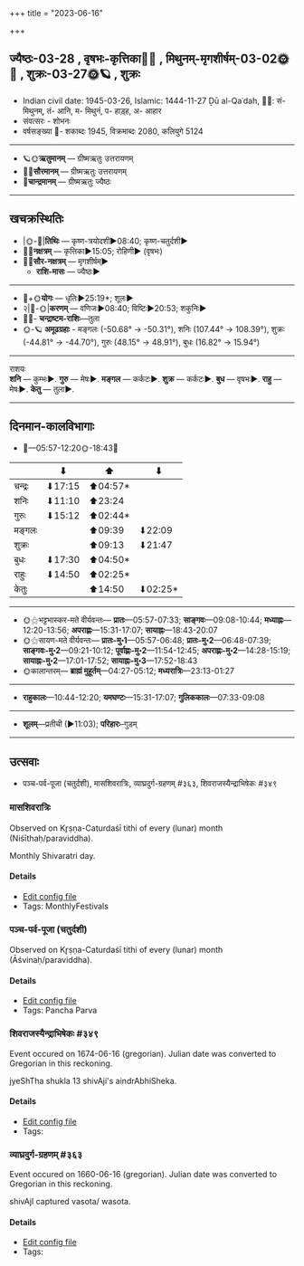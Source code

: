 +++
title = "2023-06-16"

+++
## ज्यैष्ठः-03-28  ,  वृषभः-कृत्तिका🌛🌌  ,  मिथुनम्-मृगशीर्षम्-03-02🌞🌌  ,  शुक्रः-03-27🌞🪐  ,  शुक्रः
- Indian civil date: 1945-03-26, Islamic: 1444-11-27 Ḏū al-Qaʿdah, 🌌🌞: सं- मिथुनम्, तं- आनि, म- मिथुनं, प- हाड़्ह, अ- आहार
- संवत्सरः - शोभनः
- वर्षसङ्ख्या 🌛- शकाब्दः 1945, विक्रमाब्दः 2080, कलियुगे 5124
___________________
- 🪐🌞**ऋतुमानम्** — ग्रीष्मऋतुः उत्तरायणम्
- 🌌🌞**सौरमानम्** — ग्रीष्मऋतुः उत्तरायणम्
- 🌛**चान्द्रमानम्** — ग्रीष्मऋतुः ज्यैष्ठः
___________________


## खचक्रस्थितिः
- |🌞-🌛|**तिथिः** — कृष्ण-त्रयोदशी►08:40; कृष्ण-चतुर्दशी►  
- 🌌🌛**नक्षत्रम्** — कृत्तिका►15:05; रोहिणी► (वृषभः)  
- 🌌🌞**सौर-नक्षत्रम्** — मृगशीर्षम्►  
  - **राशि-मासः** — ज्यैष्ठः► 
___________________
- 🌛+🌞**योगः** — धृतिः►25:19*; शूलः►  
- २|🌛-🌞|**करणम्** — वणिजः►08:40; विष्टिः►20:53; शकुनिः►  
- 🌌🌛- **चन्द्राष्टम-राशिः**—तुला  
- 🌞-🪐 **अमूढग्रहाः** - मङ्गलः (-50.68° → -50.31°), शनिः (107.44° → 108.39°), शुक्रः (-44.81° → -44.70°), गुरुः (48.15° → 48.91°), बुधः (16.82° → 15.94°)
___________________
राशयः  
**शनि** — कुम्भः►. **गुरु** — मेषः►. **मङ्गल** — कर्कटः►. **शुक्र** — कर्कटः►. **बुध** — वृषभः►. **राहु** — मेषः►. **केतु** — तुला►. 
___________________


## दिनमान-कालविभागाः
- 🌅—05:57-12:20🌞-18:43🌇  

|      |⬇     |⬆     |⬇     |
|------|-----|-----|------|
|चन्द्रः|⬇17:15 |⬆04:57*|     |
|शनिः   |⬇11:10 |⬆23:24 |     |
|गुरुः  |⬇15:12 |⬆02:44*|     |
|मङ्गलः |     |⬆09:39 |⬇22:09 |
|शुक्रः |     |⬆09:13 |⬇21:47 |
|बुधः   |⬇17:30 |⬆04:50*|     |
|राहुः  |⬇14:50 |⬆02:25*|     |
|केतुः  |     |⬆14:50 |⬇02:25*|
___________________
- 🌞⚝भट्टभास्कर-मते वीर्यवन्तः— **प्रातः**—05:57-07:33; **साङ्गवः**—09:08-10:44; **मध्याह्नः**—12:20-13:56; **अपराह्णः**—15:31-17:07; **सायाह्नः**—18:43-20:07  
- 🌞⚝सायण-मते वीर्यवन्तः— **प्रातः-मु॰1**—05:57-06:48; **प्रातः-मु॰2**—06:48-07:39; **साङ्गवः-मु॰2**—09:21-10:12; **पूर्वाह्णः-मु॰2**—11:54-12:45; **अपराह्णः-मु॰2**—14:28-15:19; **सायाह्नः-मु॰2**—17:01-17:52; **सायाह्नः-मु॰3**—17:52-18:43  
- 🌞कालान्तरम्— **ब्राह्मं मुहूर्तम्**—04:27-05:12; **मध्यरात्रिः**—23:13-01:27  
___________________
- **राहुकालः**—10:44-12:20; **यमघण्टः**—15:31-17:07; **गुलिककालः**—07:33-09:08  
___________________
- **शूलम्**—प्रतीची (►11:03); **परिहारः**–गुडम्  
___________________

## उत्सवाः
- पञ्च-पर्व-पूजा (चतुर्दशी), मासशिवरात्रिः, व्याघ्रदुर्ग-ग्रहणम् #३६३, शिवराजस्यैन्द्राभिषेकः #३४९
### मासशिवरात्रिः

Observed on Kr̥ṣṇa-Caturdaśī tithi of every (lunar) month (Niśīthaḥ/paraviddha). 

Monthly Shivaratri day.

#### Details
- [Edit config file](https://github.com/jyotisham/adyatithi/blob/master/devatA/shaiva/lunar_month/tithi/00/29/mAsazivarAtriH.toml)
- Tags: MonthlyFestivals


### पञ्च-पर्व-पूजा (चतुर्दशी)

Observed on Kr̥ṣṇa-Caturdaśī tithi of every (lunar) month (Āśvinaḥ/paraviddha). 



#### Details
- [Edit config file](https://github.com/jyotisham/adyatithi/blob/master/devatA/devIparva/lunar_month/tithi/00/29/pancha-parva-4.toml)
- Tags: Pancha Parva


### शिवराजस्यैन्द्राभिषेकः #३४९

Event occured on 1674-06-16 (gregorian). Julian date was converted to Gregorian in this reckoning. 

jyeShTha shukla 13 shivAji's aindrAbhiSheka.

#### Details
- [Edit config file](https://github.com/jyotisham/adyatithi/blob/master/mahApuruSha/xatra-later/julian/day/06/06/shivarAjasyaindrAbhiSekaH.toml)
- Tags: 


### व्याघ्रदुर्ग-ग्रहणम् #३६३

Event occured on 1660-06-16 (gregorian). Julian date was converted to Gregorian in this reckoning. 

shivAjI captured vasota/ wasota.

#### Details
- [Edit config file](https://github.com/jyotisham/adyatithi/blob/master/mahApuruSha/xatra-later/julian/day/06/06/vasota-grahaNam.toml)
- Tags: 



